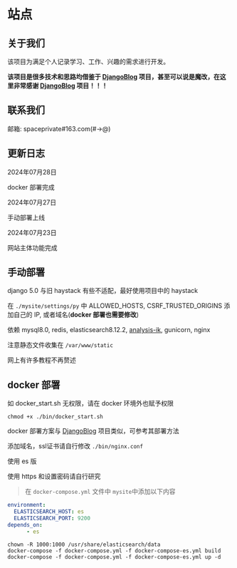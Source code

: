 # 站点
## 关于我们

该项目为满足个人记录学习、工作、兴趣的需求进行开发。

**该项目是很多技术和思路均借鉴于 [DjangoBlog](https://github.com/liangliangyy/DjangoBlog) 项目，甚至可以说是魔改，在这里非常感谢 [DjangoBlog](https://github.com/liangliangyy/DjangoBlog) 项目！！！**

## 联系我们

邮箱: spaceprivate#163.com(#->@)

## 更新日志

2024年07月28日

docker 部署完成

2024年07月27日

手动部署上线

2024年07月23日

网站主体功能完成

## 手动部署

django 5.0 与旧 haystack 有些不适配，最好使用项目中的 haystack

在 `./mysite/settings/py` 中 ALLOWED_HOSTS, CSRF_TRUSTED_ORIGINS 添加自己的 IP, 或者域名(**docker 部署也需要修改**)

依赖 mysql8.0, redis, elasticsearch8.12.2, [analysis-ik](https://github.com/infinilabs/analysis-ik), gunicorn, nginx

注意静态文件收集在 `/var/www/static`

网上有许多教程不再赘述

## docker 部署

如 docker_start.sh 无权限，请在 docker 环境外也赋予权限

```shell
chmod +x ./bin/docker_start.sh
```

docker 部署方案与 [DjangoBlog](https://github.com/liangliangyy/DjangoBlog) 项目类似，可参考其部署方法

添加域名，ssl证书请自行修改 `./bin/nginx.conf`

使用 es 版

使用 https 和设置密码请自行研究

>在 `docker-compose.yml` 文件中 `mysite`中添加以下内容

```yaml
environment:
  ELASTICSEARCH_HOST: es
  ELASTICSEARCH_PORT: 9200
depends_on:
      - es
```

```shell
chown -R 1000:1000 /usr/share/elasticsearch/data
docker-compose -f docker-compose.yml -f docker-compose-es.yml build
docker-compose -f docker-compose.yml -f docker-compose-es.yml up -d
```